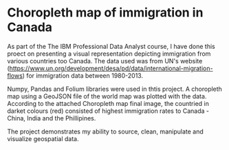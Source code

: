 # Choropleth map of immigration in Canada

As part of the The IBM Professional Data Analyst course, I have done this proect on presenting a visual representation depicting immigration from various countries too Canada. The data used was from UN's website (https://www.un.org/development/desa/pd/data/international-migration-flows) for immigration data between 1980-2013. 

Numpy, Pandas and Folium libraries were used in thtis project. A choropleth map using a GeoJSON file of the world map was plotted with the data.
According to the attached Choropleth map final image, the countried in darket colours (red) consisted of highest immigration rates to Canada - China, India and the Phillipines.

The project demonstrates my ability to source, clean, manipulate and visualize geospatial data.




